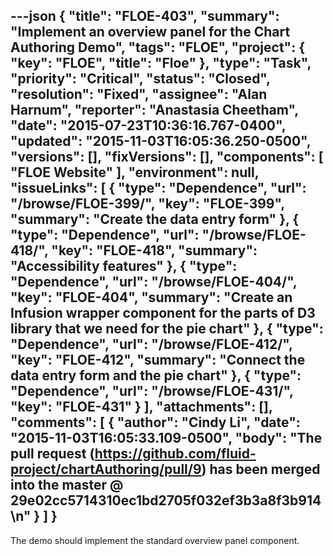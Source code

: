 ---json
{
  "title": "FLOE-403",
  "summary": "Implement an overview panel for the Chart Authoring Demo",
  "tags": "FLOE",
  "project": {
    "key": "FLOE",
    "title": "Floe"
  },
  "type": "Task",
  "priority": "Critical",
  "status": "Closed",
  "resolution": "Fixed",
  "assignee": "Alan Harnum",
  "reporter": "Anastasia Cheetham",
  "date": "2015-07-23T10:36:16.767-0400",
  "updated": "2015-11-03T16:05:36.250-0500",
  "versions": [],
  "fixVersions": [],
  "components": [
    "FLOE Website"
  ],
  "environment": null,
  "issueLinks": [
    {
      "type": "Dependence",
      "url": "/browse/FLOE-399/",
      "key": "FLOE-399",
      "summary": "Create the data entry form"
    },
    {
      "type": "Dependence",
      "url": "/browse/FLOE-418/",
      "key": "FLOE-418",
      "summary": "Accessibility features"
    },
    {
      "type": "Dependence",
      "url": "/browse/FLOE-404/",
      "key": "FLOE-404",
      "summary": "Create an Infusion wrapper component for the parts of D3 library that we need for the pie chart"
    },
    {
      "type": "Dependence",
      "url": "/browse/FLOE-412/",
      "key": "FLOE-412",
      "summary": "Connect the data entry form and the pie chart"
    },
    {
      "type": "Dependence",
      "url": "/browse/FLOE-431/",
      "key": "FLOE-431"
    }
  ],
  "attachments": [],
  "comments": [
    {
      "author": "Cindy Li",
      "date": "2015-11-03T16:05:33.109-0500",
      "body": "The pull request (<https://github.com/fluid-project/chartAuthoring/pull/9>) has been merged into the master @ 29e02cc5714310ec1bd2705f032ef3b3a8f3b914\n"
    }
  ]
}
---
The demo should implement the standard overview panel component.

        